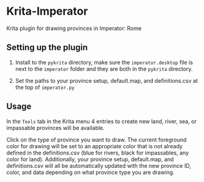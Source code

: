# Krita-Imperator
 Krita plugin for drawing provinces in Imperator: Rome

## Setting up the plugin
 
 1. Install to the `pykrita` directory, make sure the `imperator.desktop` file is next to the `imperator` folder and they are both in the `pykrita` directory.

 2. Set the paths to your province setup, default.map, and definitions.csv at the top of `imperator.py`


## Usage

 In the `Tools` tab in the Krita menu 4 entries to create new land, river, sea, or impassable provinces will be available. 

 Click on the type of province you want to draw. The current foreground color for drawing will be set to an appropriate color that is not already defined in the definitions.csv (blue for rivers, black for impassables, any color for land). Additionally, your province setup, default.map, and definitions.csv will all be automatically updated with the new province ID, color, and data depending on what province type you are drawing.